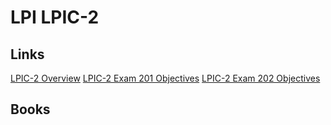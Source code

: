 # LPI LPIC-2

## Links

[LPIC-2 Overview](https://www.lpi.org/our-certifications/lpic-2-overview/)
[LPIC-2 Exam 201 Objectives](https://www.lpi.org/our-certifications/exam-201-objectives/)
[LPIC-2 Exam 202 Objectives](https://www.lpi.org/our-certifications/exam-202-objectives/)

## Books
